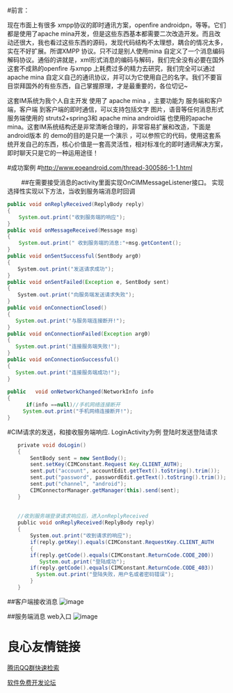 #前言：

   现在市面上有很多 xmpp协议的即时通讯方案，openfire androidpn，等等。它们都是使用了apache mina开发，但是这些东西基本都需要二次改造开发。而且改动还很大，我也看过这些东西的源码，发现代码结构不太理想，耦合的情况太多，实在不好扩展。所谓XMPP 协议。只不过是别人使用mina 自定义了一个消息编码解码协议。通俗的讲就是，xml形式消息的编码与解码，我们完全没有必要在国外这套不成熟的openfire 与xmpp 上耗费过多的精力去研究，我们完全可以通过apache mina 自定义自己的通讯协议，并可以为它使用自己的名字。我们不要盲目崇拜国外的有些东西，自己掌握原理，才是最重要的，各位切记~

   这套IM系统为我个人自主开发 使用了 apache mina ，主要功能为 服务端和客户端，客户端 到客户端的即时通信，可以支持包括文字 图片，语音等任何消息形式 服务端使用的 struts2+spring3和 apache mina android端 也使用的apache mina。这套IM系统结构还是非常清晰合理的，非常容易扩展和改造，下面是android版本 的 demo的目的是只是一个演示 ，可以参照它的代码，使用这套系统开发自己的东西，核心价值是一套高灵活性，相对标准化的即时通讯解决方案，即时聊天只是它的一种运用途径！


#成功案例
#http://www.eoeandroid.com/thread-300586-1-1.html
 
　　 
##在需要接受消息的activity里面实现OnCIMMessageListener接口。 实现选择性实现以下方法，当收到服务端消息时回调

```java
public void onReplyReceived(ReplyBody reply)
{
　  System.out.print("收到服务端的响应");
}
public void onMessageReceived(Message msg)
{
　  System.out.print(" 收到服务端的消息:"+msg.getContent();
}
public void onSentSuccessful(SentBody arg0)
{
　　System.out.print("发送请求成功");
}
public void onSentFailed(Exception e, SentBody sent)
{
　　System.out.print("向服务端发送请求失败");
}
public void onConnectionClosed()
{
　 System.out.print("与服务端连接断开!");
}
public void onConnectionFailed(Exception arg0)
{
　 System.out.print("连接服务端失败!");
}
public void onConnectionSuccessful()
{
　 System.out.print("连接服务端成功!");
}
 
public   void onNetworkChanged(NetworkInfo info
{
      if(info ==null)//手机网络连接断开
	 System.out.print("手机网络连接断开!");		
}
``` 
 
#CIM请求的发送，和接收服务端响应. LoginActivity为例 登陆时发送登陆请求
```java
　　private void doLogin()
　　{
	　　SentBody sent = new SentBody();
	　　sent.setKey(CIMConstant.Request Key.CLIENT_AUTH);
	　　sent.put("account", accountEdit.getText().toString().trim());
	　　sent.put("password", passwordEdit.getText().toString().trim());
	　　sent.put("channel", "android");
	　　CIMConnectorManager.getManager(this).send(sent);
　　}
　　 
　　 
　　//收到服务端登录请求响应后，进入onReplyReceived
　　public void onReplyReceived(ReplyBody reply)
　　{
	　　System.out.print("收到请求的响应");
	　　if(reply.getKey().equals(CIMConstant.RequestKey.CLIENT_AUTH       
	　　{
	　　if(reply.getCode().equals(CIMConstant.ReturnCode.CODE_200))
	　　   System.out.print("登陆成功");
	　　if(reply.getCode().equals(CIMConstant.ReturnCode.CODE_403))
	　　  System.out.print("登陆失败，用户名或者密码错误");
	　　}
　　}
```


##客户端接收消息
![image](http://staticres.oss-cn-hangzhou.aliyuncs.com/cim-android_client.png)

##服务端消息 web入口
![image](http://staticres.oss-cn-hangzhou.aliyuncs.com/cim-server.png)

 # 良心友情链接

[腾讯QQ群快速检索](http://u.720life.cn/s/8cf73f7c)

[软件免费开发论坛](http://u.720life.cn/s/bbb01dc0)
